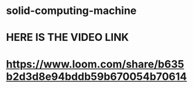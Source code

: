 # solid-computing-machine
# HERE IS THE VIDEO LINK
# https://www.loom.com/share/b635b2d3d8e94bddb59b670054b70614
